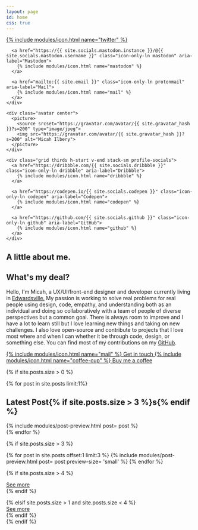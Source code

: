 ```yaml
---
layout: page
id: home
css: true
---
```


<section class="grid">
  <div class="grid center thirds">
    <div class="grid thirds end stack-sm profile-socials">
      <a href="https://twitter.com/{{ site.socials.twitter }}" class="icon-only-ln twitter" aria-label="Twitter">
        {% include modules/icon.html name="twitter"  %}
      </a>

      <a href="https://{{ site.socials.mastodon.instance }}/@{{ site.socials.mastodon.username }}" class="icon-only-ln mastodon" aria-label="Mastodon">
        {% include modules/icon.html name="mastodon" %}
      </a>

      <a href="mailto:{{ site.email }}" class="icon-only-ln protonmail" aria-label="Mail">
        {% include modules/icon.html name="mail" %}
      </a>
    </div>

    <div class="avatar center">
      <picture>
        <source srcset="https://gravatar.com/avatar/{{ site.gravatar_hash }}?s=200" type="image/jpeg">
        <img src="https://gravatar.com/avatar/{{ site.gravatar_hash }}?s=200" alt="Micah Ilbery">
      </picture>
    </div>

    <div class="grid thirds h-start v-end stack-sm profile-socials">
      <a href="https://dribbble.com/{{ site.socials.dribbble }}" class="icon-only-ln dribbble" aria-label="Dribbble">
        {% include modules/icon.html name="dribbble" %}
      </a>

      <a href="https://codepen.io/{{ site.socials.codepen }}" class="icon-only-ln codepen" aria-label="Codepen">
        {% include modules/icon.html name="codepen" %}
      </a>

      <a href="https://github.com/{{ site.socials.github }}" class="icon-only-ln github" aria-label="GitHub">
        {% include modules/icon.html name="github" %}
      </a>
    </div>
  </div>
</section>

<section>
  <h1 class="accent-lined">A little about me.</h1>
  <h2 class="subheading">What's my deal?</h2>

  <p><span class="first-letter">H</span>ello, I'm Micah, a UX/UI/front-end designer and developer currently living in <a href="https://www.google.com/maps/place/Edwardsville,+IL/">Edwardsville.</a> My passion is working to solve real problems for real people using design, code, empathy, and understanding both as an individual and doing so collaboratively with a team of people of diverse perspectives but a common goal. There is always room to improve and I have a lot to learn still but I love learning new things and taking on new challenges. I also love open-source and contribute to projects that I love most where and when I can whether it be through code, design, or something else. You can find most of my contributions on my <a href="https://github.com/micahilbery">GitHub</a>.</p>

<div class="grid">
  <div class="grid halves end stretch-sm stack-sm">
    <a href="/contact/" class="btn primary">
      {% include modules/icon.html name="mail" %}
      Get in touch
    </a>
    <a href="/pay/" class="btn secondary">
      {% include modules/icon.html name="coffee-cup" %}
      Buy me a coffee
    </a>
  </div>
</div>
</section>

{% if site.posts.size > 0 %}
<section class="grid">
  {% for post in site.posts limit:1%}
  <div>
    <h2 class="accent-lined">Latest Post{% if site.posts.size > 3 %}s{% endif %}</h2>
    {% include modules/post-preview.html post= post %}
  </div>
  {% endfor %}

  {% if site.posts.size > 3 %}
  <div class="grid thirds stack-sm sm-preview">
  {% for post in site.posts offset:1 limit:3 %}
    {% include modules/post-preview.html post= post preview-size= 'small' %}
  {% endfor %}

  {% if site.posts.size > 4 %}
    <div class="grid span-3">
      <div class="grid end stretch-sm">
        <a href="/blog/" class="btn tertiary">
          See more
        </a>
      </div>
    </div>
  {% endif %}
  </div>
  {% elsif site.posts.size > 1 and site.posts.size < 4 %}
  <div class="grid">
    <div class="grid end stretch-sm">
      <a href="/blog/" class="btn tertiary">
        See more
      </a>
    </div>
  </div>
  {% endif %}
</section>
{% endif %}
